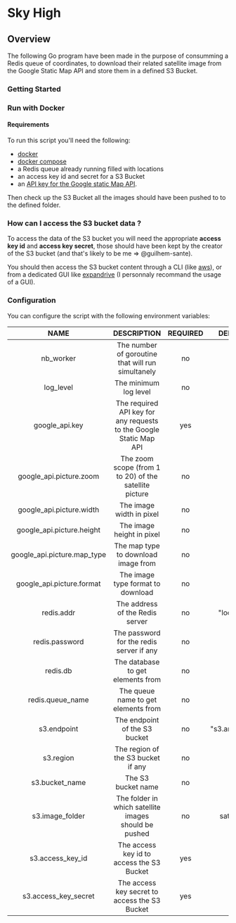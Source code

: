 # Sky High

## Overview
The following Go program have been made in the purpose of consumming a Redis queue of coordinates, to download their related satellite image from the Google Static Map API and store them in a defined S3 Bucket.

### Getting Started

### Run with Docker

#### Requirements
To run this script you'll need the following:
- [docker](https://www.docker.com/get-started/)
- [docker compose](https://docs.docker.com/compose/install/)
- a Redis queue already running filled with locations
- an access key id and secret for a S3 Bucket
- an [API key for the Google static Map API](https://developers.google.com/maps/documentation/javascript/get-api-key#create-api-keys).

Then check up the S3 Bucket all the images should have been pushed to to the defined folder.

### How can I access the S3 bucket data ?

To access the data of the S3 bucket you will need the appropriate
**access key id** and **access key secret**, those should have been kept by the
creator of the S3 bucket (and that's likely to be me => @guilhem-sante).

You should then access the S3 bucket content through a CLI (like
[aws](https://aws.amazon.com/cli/)), or from a dedicated GUI like
[expandrive](https://www.expandrive.com/desktop/) (I personnaly recommand the
usage of a GUI).

### Configuration

You can configure the script with the following environment variables:

| NAME | DESCRIPTION | REQUIRED | DEFAULT VALUE |
| :---: | :---: | :---: | :---: |
| nb_worker | The number of goroutine that will run simultanely | no | 1 |
| log_level | The minimum log level | no | "INFO" |
| google_api.key | The required API key for any requests to the Google Static Map API | yes | |
| google_api.picture.zoom | The zoom scope (from 1 to 20) of the satellite picture | no | 18 |
| google_api.picture.width | The image width in pixel | no | 400 |
| google_api.picture.height | The image height in pixel | no | 400 |
| google_api.picture.map_type | The map type to download image from | no | "satellite" |
| google_api.picture.format | The image type format to download | no | "jpg" |
| redis.addr | The address of the Redis server | no | "localhost:6379" |
| redis.password | The password for the redis server if any | no | |
| redis.db | The database to get elements from | no | 0 |
| redis.queue_name | The queue name to get elements from | no | "locations" |
| s3.endpoint | The endpoint of the S3 bucket | no | "s3.amazonaws.com" |
| s3.region | The region of the S3 bucket if any | no | |
| s3.bucket_name | The S3 bucket name | no | |
| s3.image_folder | The folder in which satellite images should be pushed | no | satellite-images |
| s3.access_key_id | The access key id to access the S3 Bucket | yes | |
| s3.access_key_secret | The access key secret to access the S3 Bucket | yes | |
